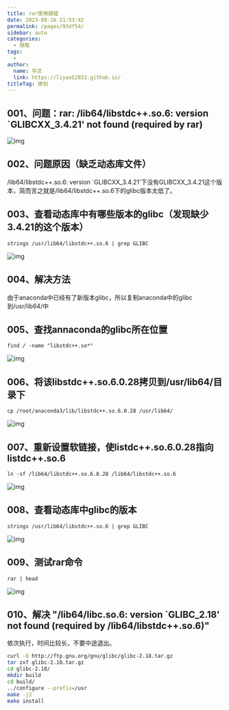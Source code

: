 ```yaml
---
title: rar使用报错
date: 2023-09-16 21:53:42
permalink: /pages/93df54/
sidebar: auto
categories:
  - 随笔
tags:
  - 
author: 
  name: 华总
  link: https://liyao52033.github.io/
titleTag: 原创
---
```


## 001、问题：rar: /lib64/libstdc++.so.6: version `GLIBCXX_3.4.21' not found (required by rar)

![img](https://aurora-1258839075.cos.ap-shanghai.myqcloud.com/img/202309162154851.png?q-sign-algorithm=sha1&q-ak=AKIDlOsIWjolbMzQrQyRwNfoovASl088zhGh&q-sign-time=1694872454;8999999999&q-key-time=1694872454;8999999999&q-header-list=host&q-url-param-list=&q-signature=9b7a74fe1ee6f3b751d9e3e59b271e2967c12cc3)

## 002、问题原因（缺乏动态库文件）

/lib64/libstdc++.so.6: version `GLIBCXX_3.4.21'下没有GLIBCXX_3.4.21这个版本，简而言之就是/lib64/libstdc++.so.6下的glibc版本太低了。

## 003、查看动态库中有哪些版本的glibc（发现缺少3.4.21的这个版本）

```
strings /usr/lib64/libstdc++.so.6 | grep GLIBC
```

![img](https://aurora-1258839075.cos.ap-shanghai.myqcloud.com/img/202309162154457.png?q-sign-algorithm=sha1&q-ak=AKIDlOsIWjolbMzQrQyRwNfoovASl088zhGh&q-sign-time=1694872461;9000000000&q-key-time=1694872461;9000000000&q-header-list=host&q-url-param-list=&q-signature=930039d8f74656ca6ac370fff2816a430caa68b2)

## 004、解决方法

由于anaconda中已经有了新版本glibc，所以复制anaconda中的glibc到/usr/lib64/中

## 005、查找annaconda的glibc所在位置

```
find / -name "libstdc++.so*"
```

![img](https://aurora-1258839075.cos.ap-shanghai.myqcloud.com/img/202309162154802.png?q-sign-algorithm=sha1&q-ak=AKIDlOsIWjolbMzQrQyRwNfoovASl088zhGh&q-sign-time=1694872465;8999999999&q-key-time=1694872465;8999999999&q-header-list=host&q-url-param-list=&q-signature=fa3c44ab00e76715dd84cdd6c687d3b5203513a8)

## 006、将该libstdc++.so.6.0.28拷贝到/usr/lib64/目录下

```
cp /root/anaconda3/lib/libstdc++.so.6.0.28 /usr/lib64/
```

![img](https://aurora-1258839075.cos.ap-shanghai.myqcloud.com/img/202309162154837.png?q-sign-algorithm=sha1&q-ak=AKIDlOsIWjolbMzQrQyRwNfoovASl088zhGh&q-sign-time=1694872468;8999999999&q-key-time=1694872468;8999999999&q-header-list=host&q-url-param-list=&q-signature=6d2fe60ac083fdd9ecae44bc9e73ac0d188d1ae7)

## 007、重新设置软链接，使listdc++.so.6.0.28指向listdc++.so.6

```
ln -sf /lib64/libstdc++.so.6.0.28 /lib64/libstdc++.so.6
```

![img](https://aurora-1258839075.cos.ap-shanghai.myqcloud.com/img/202309162154867.png?q-sign-algorithm=sha1&q-ak=AKIDlOsIWjolbMzQrQyRwNfoovASl088zhGh&q-sign-time=1694872471;8999999999&q-key-time=1694872471;8999999999&q-header-list=host&q-url-param-list=&q-signature=0be648dbd70f3b3bfcb6ad318a6ff81ea2148b10)

## 008、查看动态库中glibc的版本

```
strings /usr/lib64/libstdc++.so.6 | grep GLIBC
```

![img](https://aurora-1258839075.cos.ap-shanghai.myqcloud.com/img/202309162154827.png?q-sign-algorithm=sha1&q-ak=AKIDlOsIWjolbMzQrQyRwNfoovASl088zhGh&q-sign-time=1694872474;8999999999&q-key-time=1694872474;8999999999&q-header-list=host&q-url-param-list=&q-signature=8da97efd93aac6db995618b582e8745366ee32d6)

## 009、测试rar命令

```
rar | head
```

![img](https://aurora-1258839075.cos.ap-shanghai.myqcloud.com/img/202309162154973.png?q-sign-algorithm=sha1&q-ak=AKIDlOsIWjolbMzQrQyRwNfoovASl088zhGh&q-sign-time=1694872477;8999999999&q-key-time=1694872477;8999999999&q-header-list=host&q-url-param-list=&q-signature=7b3b4006e1c0b9c863140aba065a6c6af7e2499a)

## 010、解决 "/lib64/libc.so.6: version `GLIBC_2.18' not found (required by /lib64/libstdc++.so.6)"

依次执行，时间比较长，不要中途退出。

```bash
curl -O http://ftp.gnu.org/gnu/glibc/glibc-2.18.tar.gz
tar zxf glibc-2.18.tar.gz 
cd glibc-2.18/
mkdir build
cd build/
../configure --prefix=/usr
make -j2
make install
```
